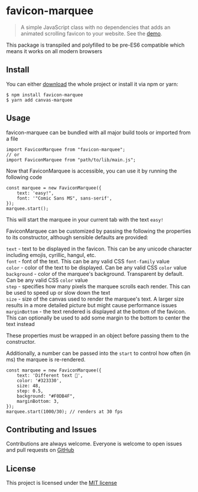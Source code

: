 # favicon-marquee
> A simple JavaScript class with no dependencies that adds an animated scrolling
> favicon to your website.
> See the [demo](https://laane.xyz/favicon/example1.html).

This package is transpiled and polyfilled to be pre-ES6 compatible which means it 
works on all modern browsers
## Install

You can either [download](https://github.com/StenAL/favicon-marquee/archive/master.zip)
the whole project or install it via npm or yarn:

```
$ npm install favicon-marquee
$ yarn add canvas-marquee
```

## Usage
favicon-marquee can be bundled with all major build tools or imported from
 a file

```
import FaviconMarquee from "favicon-marquee";
// or
import FaviconMarquee from "path/to/lib/main.js";
```

Now that FaviconMarquee is accessible, you can use it by running the following code
```
const marquee = new FaviconMarquee({
    text: 'easy!",
    font: '"Comic Sans MS", sans-serif',
});
marquee.start();
```
This will start the marquee in your current tab with the text `easy!`

FaviconMarquee can be customized by passing the following the properties
 to its constructor, although sensible defaults are provided:
 
`text` - text to be displayed in the favicon. This can be any unicode character 
including emojis, cyrillic, hangul, etc.  
`font` - font of the text. This can be any valid CSS `font-family` value  
`color` - color of the text to be displayed. Can be any valid CSS `color` value  
`background` - color of the marquee's background. Transparent by default. Can be
any valid CSS `color` value  
`step` - specifies how many pixels the marquee scrolls each render. This can be used
to speed up or slow down the text  
`size` - size of the canvas used to render the marquee's text. A larger size results in
a more detailed picture but might cause performance issues  
`marginBottom` - the text rendered is displayed at the bottom of the favicon. This
can optionally be used to add some margin to the bottom to center the text instead  

These properties must be wrapped in an object before passing them to the constructor.

Additionally, a number can be passed into the `start` to control how often (in ms) the 
marquee is re-rendered.

```
const marquee = new FaviconMarquee({
    text: 'Different text 🚀',
    color: '#323330',
    size: 48,
    step: 0.5,
    background: "#F0DB4F",
    marginBottom: 3,
});
marquee.start(1000/30); // renders at 30 fps
```
## Contributing and Issues
Contributions are always welcome. Everyone is welcome to open issues and
 pull requests on [GitHub](https://github.com/StenAL/favicon-marquee) 

## License
This project is licensed under the [MIT license](https://github.com/StenAL/favicon-marquee/blob/master/LICENSE)
